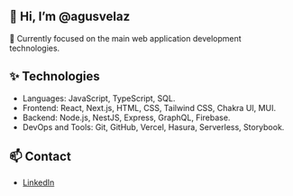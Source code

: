 ## 👋 Hi, I’m @agusvelaz

👀 Currently focused on the main web application development technologies.

## ✨ Technologies 
- Languages: JavaScript, TypeScript, SQL.
- Frontend: React, Next.js, HTML, CSS, Tailwind CSS, Chakra UI, MUI.
- Backend: Node.js, NestJS, Express, GraphQL, Firebase.
- DevOps and Tools: Git, GitHub, Vercel, Hasura, Serverless, Storybook.


## 📫 Contact
- [LinkedIn](https://www.linkedin.com/in/agusvelaz)

